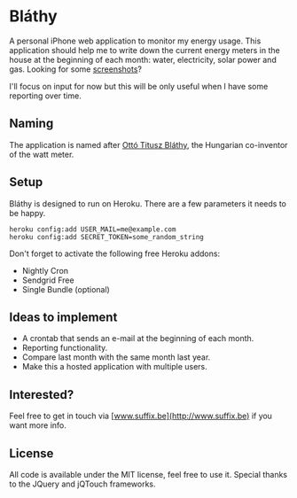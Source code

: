 # Bláthy

A personal iPhone web application to monitor my energy usage. This application should help me to write down the current energy meters in the house at the beginning of each month: water, electricity, solar power and gas. Looking for some [screenshots](http://emberapp.com/explore/tags/blathy)?

I'll focus on input for now but this will be only useful when I have some reporting over time.

## Naming

The application is named after [Ottó Titusz Bláthy](http://en.wikipedia.org/wiki/Otto_Blathy), the Hungarian co-inventor of the watt meter.

## Setup

Bláthy is designed to run on Heroku. There are a few parameters it needs to be happy.

    heroku config:add USER_MAIL=me@example.com
    heroku config:add SECRET_TOKEN=some_random_string

Don't forget to activate the following free Heroku addons:

  - Nightly Cron
  - Sendgrid Free
  - Single Bundle (optional)

## Ideas to implement

- A crontab that sends an e-mail at the beginning of each month.
- Reporting functionality.
- Compare last month with the same month last year.
- Make this a hosted application with multiple users.

## Interested?

Feel free to get in touch via [www.suffix.be](http://www.suffix.be) if you want more info.

## License

All code is available under the MIT license, feel free to use it. Special thanks to the JQuery and jQTouch frameworks.
